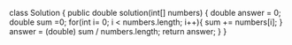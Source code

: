 class Solution {
    public double solution(int[] numbers) {
        double answer = 0;
        double sum =0;
        for(int i= 0; i < numbers.length; i++){
           sum += numbers[i];
        }
        answer = (double) sum / numbers.length;
        return answer;
    }
}

